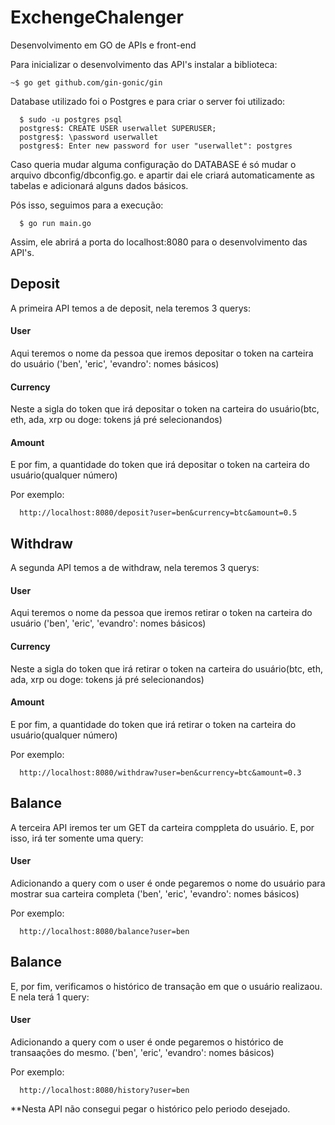 # ExchengeChalenger
Desenvolvimento em GO de APIs e front-end


Para inicializar o desenvolvimento das API's instalar a biblioteca:

```console
~$ go get github.com/gin-gonic/gin
```

Database utilizado foi o Postgres e para criar o server foi utilizado:

```console
  $ sudo -u postgres psql
  postgres$: CREATE USER userwallet SUPERUSER;
  postgres$: \password userwallet
  postgres$: Enter new password for user "userwallet": postgres
```
Caso queria mudar alguma configuração do DATABASE é só mudar o arquivo dbconfig/dbconfig.go. e apartir dai ele criará automaticamente as tabelas e adicionará alguns dados básicos.

Pós isso, seguimos para a execução:

```console
  $ go run main.go
```

Assim, ele abrirá a porta do localhost:8080 para o desenvolvimento das API's.

## Deposit
A primeira API temos a de deposit, nela teremos 3 querys:
#### User
Aqui teremos o nome da pessoa que iremos depositar o token na carteira do usuário ('ben', 'eric', 'evandro': nomes básicos)

#### Currency
Neste a sigla do token que irá depositar o token na carteira do usuário(btc, eth, ada, xrp ou doge: tokens já pré selecionandos)

#### Amount
E por fim, a quantidade do token que irá depositar o token na carteira do usuário(qualquer número)

Por exemplo:
```browser
  http://localhost:8080/deposit?user=ben&currency=btc&amount=0.5
```

## Withdraw
A segunda API temos a de withdraw, nela teremos 3 querys:
#### User
Aqui teremos o nome da pessoa que iremos retirar o token na carteira do usuário ('ben', 'eric', 'evandro': nomes básicos)

#### Currency
Neste a sigla do token que irá retirar o token na carteira do usuário(btc, eth, ada, xrp ou doge: tokens já pré selecionandos)

#### Amount
E por fim, a quantidade do token que irá retirar o token na carteira do usuário(qualquer número)

Por exemplo:
```browser
  http://localhost:8080/withdraw?user=ben&currency=btc&amount=0.3
```

## Balance
A terceira API iremos ter um GET da carteira comppleta do usuário. E, por isso, irá ter somente uma query:

#### User
Adicionando a query com o user é onde pegaremos o nome do usuário para mostrar sua carteira completa ('ben', 'eric', 'evandro': nomes básicos)

Por exemplo:
```browser
  http://localhost:8080/balance?user=ben
```

## Balance
E, por fim, verificamos o histórico de transação em que o usuário realizaou. E nela terá 1 query:

#### User
Adicionando a query com o user é onde pegaremos o histórico de transaações do mesmo. ('ben', 'eric', 'evandro': nomes básicos)

Por exemplo:
```browser
  http://localhost:8080/history?user=ben
```

**Nesta API não consegui pegar o histórico pelo periodo desejado.